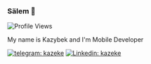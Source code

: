 ### Sälem 👋   
![Profile Views](https://komarev.com/ghpvc/?username=zhapparkulov&color=orange)


My name is Kazybek and I'm Mobile Developer



[![telegram: kazeke](https://img.shields.io/badge/-kazeke-blue?style=flat-square&logo=telegram&logoColor=white&link=https://t.me/kzhapparkulov)](https://t.me/kzhapparkulov)
[![Linkedin: kazeke](https://img.shields.io/badge/-kazeke-blue?style=flat-square&logo=Linkedin&logoColor=white&link=https://www.linkedin.com/in/kazybek-zhapparkulov/)](https://www.linkedin.com/in/kazybek-zhapparkulov/)

<!--
**kazekehub/kazekehub** is a ✨ _special_ ✨ repository because its `README.md` (this file) appears on your GitHub profile.

Here are some ideas to get you started:

- 🔭 I’m currently working on ...
- 🌱 I’m currently learning ...
- 👯 I’m looking to collaborate on ...
- 🤔 I’m looking for help with ...
- 💬 Ask me about ...
- 📫 How to reach me: ...
- 😄 Pronouns: ...
- ⚡ Fun fact: ...
-->
